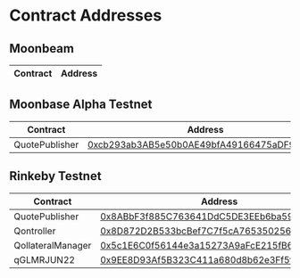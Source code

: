 # Contract Addresses

## Moonbeam

| Contract | Address |
| -------- | ------- |


## Moonbase Alpha Testnet

| Contract | Address |
| -------- | ------- |
| QuotePublisher | [0xcb293ab3AB5e50b0AE49bfA49166475aDF9309E5](https://moonbase.moonscan.io/address/0xcb293ab3AB5e50b0AE49bfA49166475aDF9309E5) |

## Rinkeby Testnet

| Contract | Address |
| -------- | ------- |
| QuotePublisher | [0x8ABbF3f885C763641DdC5DE3EEb6ba597F6F0199](https://rinkeby.etherscan.io/address/0x8ABbF3f885C763641DdC5DE3EEb6ba597F6F0199) |
| Qontroller | [0x8D872D2B533bcBef7C7f5cA76535025640c55AB8](https://rinkeby.etherscan.io/address/0x8D872D2B533bcBef7C7f5cA76535025640c55AB8) |
| QollateralManager| [0x5c1E6C0f56144e3a15273A9aFcE215fB653241F9](https://rinkeby.etherscan.io/address/0x5c1E6C0f56144e3a15273A9aFcE215fB653241F9) |
| qGLMRJUN22 | [0x9EE8D93Af5B323C411a680d8b62e3Ff5f1f32898](https://rinkeby.etherscan.io/address/0x9EE8D93Af5B323C411a680d8b62e3Ff5f1f32898) |
